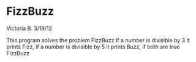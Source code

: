 FizzBuzz
========
Victoria B.
3/19/12

This program solves the problem FizzBuzz
If a number is divisible by 3 it prints Fizz, if a number is divisible by 5 it prints Buzz, if both are true FizzBuzz
